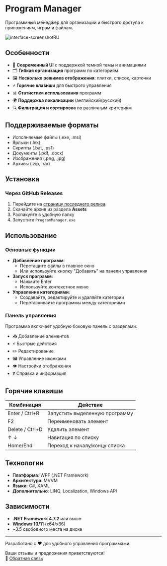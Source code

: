 # Program Manager

Программный менеджер для организации и быстрого доступа к приложениям, играм и файлам.

![interface-screenshotRU](https://github.com/user-attachments/assets/2934d100-936d-4204-b47f-fd81bfcc32b1)

## Особенности

- 🎨 **Современный UI** с поддержкой темной темы и анимациями
- 🗂 **Гибкая организация** программ по категориям
- 🖼 **Несколько режимов отображения**: плитки, список, карточки
- ⚡ **Горячие клавиши** для быстрого управления
- 📊 **Статистика использования** программ
- 🌍 **Поддержка локализации** (английский/русский)
- 🔍 **Фильтрация и сортировка** по различным критериям

## Поддерживаемые форматы

- Исполняемые файлы (.exe, .msi)
- Ярлыки (.lnk)
- Скрипты (.bat, .ps1)
- Документы (.pdf, .docx)
- Изображения (.png, .jpg)
- Архивы (.zip, .rar)

## Установка

### Через GitHub Releases
1. Перейдите на [страницу последнего релиза](https://github.com/MITTORY/ProgramManager/releases/latest)
2. Скачайте архив из раздела **Assets**
3. Распакуйте в удобную папку
4. Запустите `ProgramManager.exe`

## Использование

### Основные функции
- **Добавление программ**:
  - Перетащите файлы в главное окно
  - Или используйте кнопку "Добавить" на панели управления
- **Запуск программ**:
  - Нажмите Enter
  - Используйте контекстное меню
- **Управление категориями**:
  - Создавайте, редактируйте и удаляйте категории
  - Перетаскивайте программы между категориями

### Панель управления
Программа включает удобную боковую панель с разделами:
- 📥 Добавление элементов
- ⚡ Быстрые действия
- ✏️ Редактирование
- 🖼️ Управление иконками
- 👁️ Настройки отображения
- ❓ Справка и информация

## Горячие клавиши

| Комбинация       | Действие                  |
|------------------|---------------------------|
| Enter / Ctrl+R   | Запустить выделенную программу |
| F2               | Переименовать элемент     |
| Delete / Ctrl+D  | Удалить элемент           |
| ↑ ↓              | Навигация по списку       |
| Home/End         | Переход к началу/концу списка |

## Технологии

- **Платформа**: WPF (.NET Framework)
- **Архитектура**: MVVM
- **Языки**: C#, XAML
- **Дополнительно**: LINQ, Localization, Windows API

## Зависимости

- **.NET Framework 4.7.2** или выше
- **Windows 10/11** (x64/x86)
- ~3.5 свободного места на диске

---

Разработано с ❤️ для удобного управления программами.  

Ваши отзывы и предложения приветствуются!  
📧 [Обратная связь](https://mittory.github.io/FeedBackSite/)
